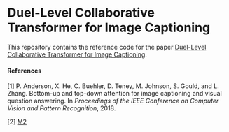 # Duel-Level Collaborative Transformer for Image Captioning
This repository contains the reference code for the paper [Duel-Level Collaborative Transformer for Image Captioning]().

#### References
[1] P. Anderson, X. He, C. Buehler, D. Teney, M. Johnson, S. Gould, and L. Zhang. Bottom-up and top-down attention for image captioning and visual question answering. In _Proceedings of the IEEE Conference on Computer Vision and Pattern Recognition_, 2018.

[2] [M2](https://github.com/aimagelab/meshed-memory-transformer)
